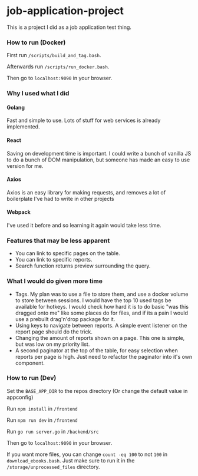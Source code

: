 # job-application-project
This is a project I did as a job application test thing.

### How to run (Docker)
First run `/scripts/build_and_tag.bash`.

Afterwards run `/scripts/run_docker.bash`.

Then go to `localhost:9090` in your browser.

### Why I used what I did

#### Golang
Fast and simple to use. Lots of stuff for web services is already implemented.
#### React
Saving on development time is important. I could write a bunch of vanilla JS to do a bunch of DOM manipulation, but someone has made an easy to use version for me.
#### Axios
Axios is an easy library for making requests, and removes a lot of boilerplate I've had to write in other projects
#### Webpack
I've used it before and so learning it again would take less time.

### Features that may be less apparent
- You can link to specific pages on the table.
- You can link to specific reports.
- Search function returns preview surrounding the query.

### What I would do given more time
- Tags. My plan was to use a file to store them, and use a docker volume to store between sessions. I would have the top 10 used tags be available for hotkeys. I would check how hard it is to do basic "was this dragged onto me" like some places do for files, and if its a pain I would use a prebuilt drag'n'drop package for it.
- Using keys to navigate between reports. A simple event listener on the report page should do the trick.
- Changing the amount of reports shown on a page. This one is simple, but was low on my priority list.
- A second paginator at the top of the table, for easy selection when reports per page is high. Just need to refactor the paginator into it's own component.
### How to run (Dev)
Set the `BASE_APP_DIR` to the repos directory (Or change the default value in appconfig)

Run `npm install` in `/frontend`

Run `npm run dev` in `/frontend`

Run `go run server.go` in `/backend/src`

Then go to `localhost:9090` in your browser.

If you want more files, you can change `count -eq 100` to not `100` in `download_ebooks.bash`. Just make sure to run it in the `/storage/unprocessed_files` directory.